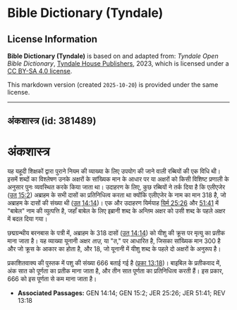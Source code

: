# Bible Dictionary (Tyndale)

## License Information

**Bible Dictionary (Tyndale)** is based on and adapted from: _Tyndale Open Bible Dictionary_, [Tyndale House Publishers](https://tyndaleopenresources.com/), 2023, which is licensed under a [CC BY-SA 4.0 license](https://creativecommons.org/licenses/by-sa/4.0/legalcode.en).

This markdown version (created `2025-10-20`) is provided under the same license.



--------------------------------

## अंकशास्त्र (id: 381489)

अंकशास्त्र
==========

यह यहूदी शिक्षकों द्वारा पुराने नियम की व्याख्या के लिए उपयोग की जाने वाली रब्बियों की एक विधि थी। इसमें शब्दों का विश्लेषण उनके अक्षरों के सांख्यिक मान के आधार पर या अक्षरों को किसी विशिष्ट प्रणाली के अनुसार पुनः व्यवस्थित करके किया जाता था। उदाहरण के लिए, कुछ रब्बियों ने तर्क दिया है कि एलीएजेर ([उत् 15:2](https://ref.ly/Gen15:2)) अब्राहम के सभी दासों का प्रतिनिधित्व करता था क्योंकि एलीएजेर के नाम का मान 318 है, जो अब्राहम के दासों की संख्या थी ([उत् 14:14](https://ref.ly/Gen14:14))। एक और उदाहरण यिर्मयाह [यिर्म 25:26](https://ref.ly/Jer25:26) और [51:41](https://ref.ly/Jer51:41) में "बाबेल" नाम की व्युत्पत्ति है, जहाँ बाबेल के लिए इब्रानी शब्द के अन्तिम अक्षर को उसी शब्द के पहले अक्षर में बदल दिया गया।

छद्मग्रन्थीय बरनबास के पत्री में, अब्राहम के 318 दासों ([उत् 14:14](https://ref.ly/Gen14:14)) को यीशु की क्रूस पर मृत्यु का प्रतीक माना जाता है। यह व्याख्या यूनानी अक्षर *ताउ*, या "त," पर आधारित है, जिसका सांख्यिक मान 300 है और जो क्रूस के आकार का होता है, और 18, जो यूनानी में यीशु शब्द के पहले दो अक्षरों के अनुरूप है।

प्रकाशितवाक्य की पुस्तक में पशु की संख्या 666 बताई गई है ([प्रका 13:18](https://ref.ly/Rev13:18))। बाइबिल के प्रतीकवाद में, अंक सात को पूर्णता का प्रतीक माना जाता है, और तीन सात पूर्णता का प्रतिनिधित्व करती हैं। इस प्रकार, 666 को इस पूर्णता से कम माना जाता है।

* **Associated Passages:** GEN 14:14; GEN 15:2; JER 25:26; JER 51:41; REV 13:18

